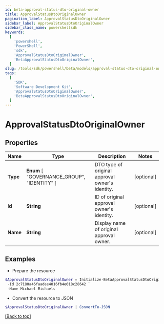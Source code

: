 ```yaml
---
id: beta-approval-status-dto-original-owner
title: ApprovalStatusDtoOriginalOwner
pagination_label: ApprovalStatusDtoOriginalOwner
sidebar_label: ApprovalStatusDtoOriginalOwner
sidebar_class_name: powershellsdk
keywords:
  [
    'powershell',
    'PowerShell',
    'sdk',
    'ApprovalStatusDtoOriginalOwner',
    'BetaApprovalStatusDtoOriginalOwner',
  ]
slug: /tools/sdk/powershell/beta/models/approval-status-dto-original-owner
tags:
  [
    'SDK',
    'Software Development Kit',
    'ApprovalStatusDtoOriginalOwner',
    'BetaApprovalStatusDtoOriginalOwner',
  ]
---
```


# ApprovalStatusDtoOriginalOwner

## Properties

| Name | Type | Description | Notes |
| --- | --- | --- | --- |
| **Type** | **Enum** [ "GOVERNANCE_GROUP", "IDENTITY" ] | DTO type of original approval owner's identity. | [optional] |
| **Id** | **String** | ID of original approval owner's identity. | [optional] |
| **Name** | **String** | Display name of original approval owner. | [optional] |

## Examples

- Prepare the resource

```powershell
$ApprovalStatusDtoOriginalOwner = Initialize-BetaApprovalStatusDtoOriginalOwner  -Type IDENTITY `
 -Id 2c7180a46faadee4016fb4e018c20642 `
 -Name Michael Michaels
```

- Convert the resource to JSON

```powershell
$ApprovalStatusDtoOriginalOwner | ConvertTo-JSON
```

[[Back to top]](#)
